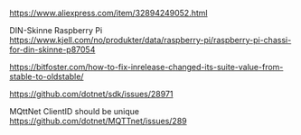 https://www.aliexpress.com/item/32894249052.html


DIN-Skinne Raspberry Pi
https://www.kjell.com/no/produkter/data/raspberry-pi/raspberry-pi-chassi-for-din-skinne-p87054


https://bitfoster.com/how-to-fix-inrelease-changed-its-suite-value-from-stable-to-oldstable/




https://github.com/dotnet/sdk/issues/28971



MQttNet ClientID should be unique
https://github.com/dotnet/MQTTnet/issues/289
